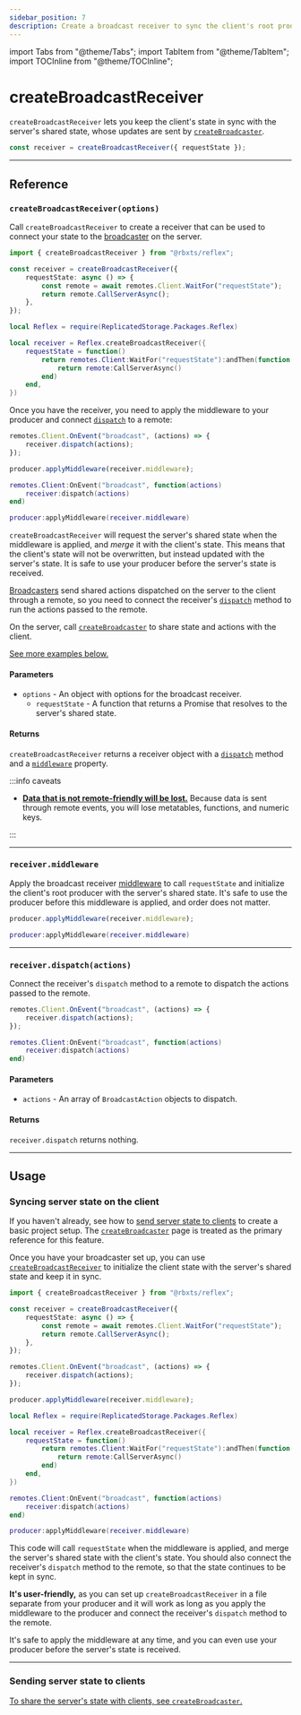 ```yaml
---
sidebar_position: 7
description: Create a broadcast receiver to sync the client's root producer with the server's shared state.
---
```


import Tabs from "@theme/Tabs";
import TabItem from "@theme/TabItem";
import TOCInline from "@theme/TOCInline";

# createBroadcastReceiver

`createBroadcastReceiver` lets you keep the client's state in sync with the server's shared state, whose updates are sent by [`createBroadcaster`](create-broadcaster).

```ts
const receiver = createBroadcastReceiver({ requestState });
```

<TOCInline toc={toc} />

---

## Reference

### `createBroadcastReceiver(options)`

Call `createBroadcastReceiver` to create a receiver that can be used to connect your state to the [broadcaster](create-broadcaster) on the server.

<Tabs groupId="languages">
<TabItem value="TypeScript" default>

```ts
import { createBroadcastReceiver } from "@rbxts/reflex";

const receiver = createBroadcastReceiver({
	requestState: async () => {
		const remote = await remotes.Client.WaitFor("requestState");
		return remote.CallServerAsync();
	},
});
```

</TabItem>
<TabItem value="Lua">

```lua
local Reflex = require(ReplicatedStorage.Packages.Reflex)

local receiver = Reflex.createBroadcastReceiver({
    requestState = function()
        return remotes.Client:WaitFor("requestState"):andThen(function(remote)
            return remote:CallServerAsync()
        end)
    end,
})
```

</TabItem>
</Tabs>

Once you have the receiver, you need to apply the middleware to your producer and connect [`dispatch`](#receiverdispatchactions) to a remote:

<Tabs groupId="languages">
<TabItem value="TypeScript" default>

```ts
remotes.Client.OnEvent("broadcast", (actions) => {
	receiver.dispatch(actions);
});

producer.applyMiddleware(receiver.middleware);
```

</TabItem>
<TabItem value="Lua">

```lua
remotes.Client:OnEvent("broadcast", function(actions)
    receiver:dispatch(actions)
end)

producer:applyMiddleware(receiver.middleware)
```

</TabItem>
</Tabs>

`createBroadcastReceiver` will request the server's shared state when the middleware is applied, and _merge_ it with the client's state. This means that the client's state will not be overwritten, but instead updated with the server's state. It is safe to use your producer before the server's state is received.

[Broadcasters](create-broadcaster) send shared actions dispatched on the server to the client through a remote, so you need to connect the receiver's [`dispatch`](#receiverdispatchactions) method to run the actions passed to the remote.

On the server, call [`createBroadcaster`](create-broadcaster) to share state and actions with the client.

[See more examples below.](#usage)

#### Parameters

-   `options` - An object with options for the broadcast receiver.
    -   `requestState` - A function that returns a Promise that resolves to the server's shared state.

#### Returns

`createBroadcastReceiver` returns a receiver object with a [`dispatch`](#receiverdispatchactions) method and a [`middleware`](#receivermiddleware) property.

:::info caveats

-   [**Data that is not remote-friendly will be lost.**](create-broadcaster#the-client-receives-invalid-state) Because data is sent through remote events, you will lose metatables, functions, and numeric keys.

:::

---

### `receiver.middleware`

Apply the broadcast receiver [middleware](middleware) to call `requestState` and initialize the client's root producer with the server's shared state. It's safe to use the producer before this middleware is applied, and order does not matter.

<Tabs groupId="languages">
<TabItem value="TypeScript" default>

```ts
producer.applyMiddleware(receiver.middleware);
```

</TabItem>
<TabItem value="Lua">

```lua
producer:applyMiddleware(receiver.middleware)
```

</TabItem>
</Tabs>

---

### `receiver.dispatch(actions)`

Connect the receiver's `dispatch` method to a remote to dispatch the actions passed to the remote.

<Tabs groupId="languages">
<TabItem value="TypeScript" default>

```ts
remotes.Client.OnEvent("broadcast", (actions) => {
	receiver.dispatch(actions);
});
```

</TabItem>
<TabItem value="Lua">

```lua
remotes.Client:OnEvent("broadcast", function(actions)
    receiver:dispatch(actions)
end)
```

</TabItem>
</Tabs>

#### Parameters

-   `actions` - An array of `BroadcastAction` objects to dispatch.

#### Returns

`receiver.dispatch` returns nothing.

---

## Usage

### Syncing server state on the client

If you haven't already, see how to [send server state to clients](create-broadcaster#sending-server-state-to-clients) to create a basic project setup. The [`createBroadcaster`](create-broadcaster) page is treated as the primary reference for this feature.

Once you have your broadcaster set up, you can use [`createBroadcastReceiver`](#createbroadcastreceiveroptions) to initialize the client state with the server's shared state and keep it in sync.

<Tabs groupId="languages">
<TabItem value="TypeScript" default>

```ts
import { createBroadcastReceiver } from "@rbxts/reflex";

const receiver = createBroadcastReceiver({
	requestState: async () => {
		const remote = await remotes.Client.WaitFor("requestState");
		return remote.CallServerAsync();
	},
});

remotes.Client.OnEvent("broadcast", (actions) => {
	receiver.dispatch(actions);
});

producer.applyMiddleware(receiver.middleware);
```

</TabItem>
<TabItem value="Lua">

```lua
local Reflex = require(ReplicatedStorage.Packages.Reflex)

local receiver = Reflex.createBroadcastReceiver({
    requestState = function()
        return remotes.Client:WaitFor("requestState"):andThen(function(remote)
            return remote:CallServerAsync()
        end)
    end,
})

remotes.Client:OnEvent("broadcast", function(actions)
    receiver:dispatch(actions)
end)

producer:applyMiddleware(receiver.middleware)
```

</TabItem>
</Tabs>

This code will call `requestState` when the middleware is applied, and merge the server's shared state with the client's state. You should also connect the receiver's `dispatch` method to the remote, so that the state continues to be kept in sync.

**It's user-friendly,** as you can set up `createBroadcastReceiver` in a file separate from your producer and it will work as long as you apply the middleware to the producer and connect the receiver's `dispatch` method to the remote.

It's safe to apply the middleware at any time, and you can even use your producer before the server's state is received.

---

### Sending server state to clients

[To share the server's state with clients, see `createBroadcaster`.](create-broadcaster)
